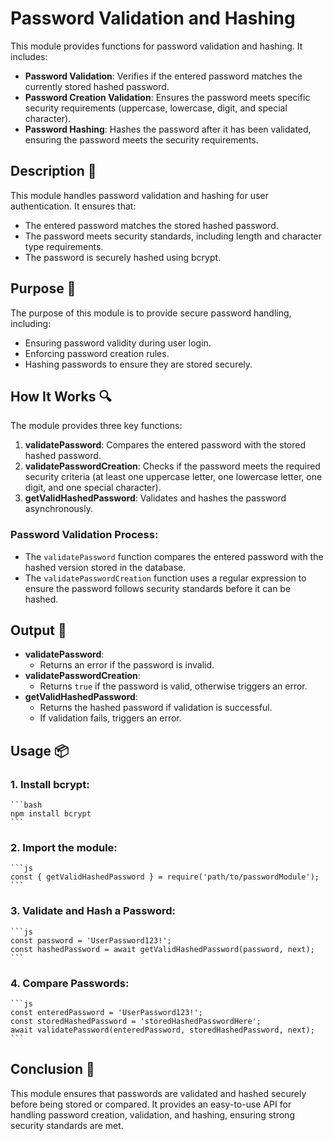 # Password Validation and Hashing

This module provides functions for password validation and hashing.
It includes:

-   **Password Validation**: Verifies if the entered password matches the currently stored hashed password.
-   **Password Creation Validation**: Ensures the password meets specific security requirements (uppercase, lowercase, digit, and special character).
-   **Password Hashing**: Hashes the password after it has been validated, ensuring the password meets the security requirements.

## Description 📝

This module handles password validation and hashing for user authentication.
It ensures that:

-   The entered password matches the stored hashed password.
-   The password meets security standards, including length and character type requirements.
-   The password is securely hashed using bcrypt.

## Purpose 🎯

The purpose of this module is to provide secure password handling, including:

-   Ensuring password validity during user login.
-   Enforcing password creation rules.
-   Hashing passwords to ensure they are stored securely.

## How It Works 🔍

The module provides three key functions:

1. **validatePassword**: Compares the entered password with the stored hashed password.
2. **validatePasswordCreation**: Checks if the password meets the required security criteria (at least one uppercase letter, one lowercase letter, one digit, and one special character).
3. **getValidHashedPassword**: Validates and hashes the password asynchronously.

### Password Validation Process:

-   The `validatePassword` function compares the entered password with the hashed version stored in the database.
-   The `validatePasswordCreation` function uses a regular expression to ensure the password follows security standards before it can be hashed.

## Output 📜

-   **validatePassword**:
    -   Returns an error if the password is invalid.
-   **validatePasswordCreation**:
    -   Returns `true` if the password is valid, otherwise triggers an error.
-   **getValidHashedPassword**:
    -   Returns the hashed password if validation is successful.
    -   If validation fails, triggers an error.

## Usage 📦

### 1. Install bcrypt:

    ```bash
    npm install bcrypt
    ```

### 2. Import the module:

    ```js
    const { getValidHashedPassword } = require('path/to/passwordModule');
    ```

### 3. Validate and Hash a Password:

    ```js
    const password = 'UserPassword123!';
    const hashedPassword = await getValidHashedPassword(password, next);
    ```

### 4. Compare Passwords:

    ```js
    const enteredPassword = 'UserPassword123!';
    const storedHashedPassword = 'storedHashedPasswordHere';
    await validatePassword(enteredPassword, storedHashedPassword, next);
    ```

## Conclusion 🚀

This module ensures that passwords are validated and hashed securely before being stored or compared.
It provides an easy-to-use API for handling password creation, validation, and hashing, ensuring strong security standards are met.

